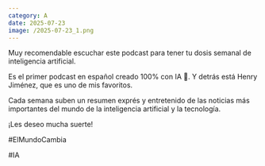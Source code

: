```yaml
--- 
category: A 
date: 2025-07-23 
image: /2025-07-23_1.png 
--- 
```


Muy recomendable escuchar este podcast  para tener tu dosis semanal de inteligencia artificial.

Es  el primer podcast en español creado 100% con IA 🤖. Y detrás está Henry Jiménez, que es uno de mis favoritos. 

Cada semana suben un resumen exprés y entretenido de las noticias más importantes del mundo de la inteligencia artificial y la tecnología.

¡Les deseo mucha suerte!

#ElMundoCambia 

#IA